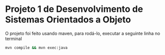 # Projeto 1 de Desenvolvimento de Sistemas Orientados a Objeto

O projeto foi feito usando maven, para rodá-lo, executar a seguinte linha no terminal

```bash
mvn compile && mvn exec:java
```

